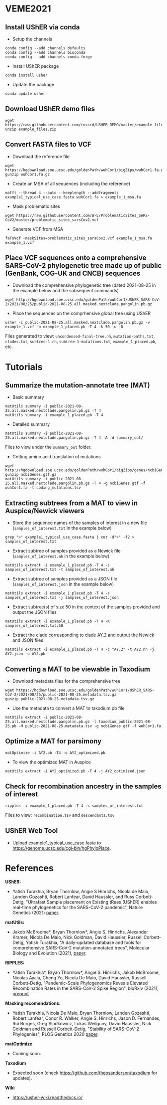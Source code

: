# VEME2021

## Install UShER via conda
* Setup the channels
```
conda config --add channels defaults
conda config --add channels bioconda
conda config --add channels conda-forge
```

* Install UShER package
```
conda install usher
```

* Update the package 
```
conda update usher
```

## Download UShER demo files
```
wget https://raw.githubusercontent.com/russcd/USHER_DEMO/master/example_files.zip
unzip example_files.zip
```

## Convert FASTA files to VCF
* Download the reference file
```
wget https://hgdownload.soe.ucsc.edu/goldenPath/wuhCor1/bigZips/wuhCor1.fa.gz
gunzip wuhCor1.fa.gz
```

* Create an MSA of all sequences (including the reference)
```
mafft --thread 4 --auto --keeplength --addfragments example1_typical_use_case.fasta wuhCor1.fa > example_1_msa.fa
```

* Mask problematic sites
```
wget https://raw.githubusercontent.com/W-L/ProblematicSites_SARS-CoV2/master/problematic_sites_sarsCov2.vcf
```

* Generate VCF from MSA
```
faToVcf -maskSites=problematic_sites_sarsCov2.vcf example_1_msa.fa example_1.vcf
```

## Place VCF sequences onto a comprehensive SARS-CoV-2 phylogenetic tree made up of public (GenBank, COG-UK and CNCB) sequences
* Download the comprehensive phylogenetic tree (dated 2021-08-25 in the example below and the subsequent commands)
```
wget http://hgdownload.soe.ucsc.edu/goldenPath/wuhCor1/UShER_SARS-CoV-2/2021/08/25/public-2021-08-25.all.masked.nextclade.pangolin.pb.gz
```

* Place the sequences on the comprhensive global tree using UShER
```
usher -i public-2021-08-25.all.masked.nextclade.pangolin.pb.gz -v example_1.vcf -o example_1_placed.pb -T 4 -k 50 -u -D
```
Files generated to view: `uncondensed-final-tree.nh`, `mutation-paths.txt`, `clades.txt`, `subtree-1.nh`, `subtree-1-mutations.txt`, `example_1_placed.pb`, etc. 

# Tutorials

## Summarize the mutation-annotate tree (MAT)

* Basic summary
```
matUtils summary -i public-2021-08-25.all.masked.nextclade.pangolin.pb.gz -T 4
matUtils summary -i example_1_placed.pb -T 4
```

* Detailed summary
```
matUtils summary -i public-2021-08-25.all.masked.nextclade.pangolin.pb.gz -T 4 -A -d summary_out/
```
Files to view under the `summary_out` folder.

* Getting amino acid translation of mutations
```
wget http://hgdownload.soe.ucsc.edu/goldenPath/wuhCor1/bigZips/genes/ncbiGenes.gtf.gz
gunzip ncbiGenes.gtf.gz
matUtils summary -i public-2021-08-25.all.masked.nextclade.pangolin.pb.gz -T 4 -g ncbiGenes.gtf -f wuhCor1.fa -t coding_mutations.tsv
```

## Extracting subtrees from a MAT to view in Auspice/Newick viewers
* Store the sequence names of the samples of interest in a new file (`samples_of_interest.txt` in the example below) 
```
grep ">" example1_typical_use_case.fasta | cut -d">" -f2 > samples_of_interest.txt 
```

* Extract subtree of samples provided as a Newick file (`samples_of_interest.nh` in the example below)
```
matUtils extract -i example_1_placed.pb -T 4 -s samples_of_interest.txt -t samples_of_interest.nh 
```

* Extract subtree of samples provided as a JSON file (`samples_of_interest.json` in the example below)
```
matUtils extract -i example_1_placed.pb -T 4 -s samples_of_interest.txt -j samples_of_interest.json 
```

* Extract subtree(s) of size 50 in the context of the samples provided and output the JSON files 
```
matUtils extract -i example_1_placed.pb -T 4 -K samples_of_interest.txt:50  
```

* Extract the clade corresponding to clade AY.2 and  output the Newick and JSON files 
```
matUtils extract -i example_1_placed.pb -T 4 -c "AY.2" -t AY2.nh -j AY2.json -o AY2.pb
```

## Converting a MAT to be viewable in Taxodium
* Download metadata files for the comprehensive tree
```
wget https://hgdownload.soe.ucsc.edu/goldenPath/wuhCor1/UShER_SARS-CoV-2/2021/08/25/public-2021-08-25.metadata.tsv.gz
gunzip public-2021-08-25.metadata.tsv.gz
```

* Use the metadata to convert a MAT to taxodium pb file
```
matUtils extract -i public-2021-08-25.all.masked.nextclade.pangolin.pb.gz -l taxodium_public-2021-08-25.pb -M public-2021-08-25.metadata.tsv -g ncbiGenes.gtf -f wuhCor1.fa 
```

## Optimize a MAT for parsimony
```
matOptimize -i AY2.pb -T4 -o AY2_optimized.pb
```

* To view the optimized MAT in Auspice 
```
matUtils extract -i AY2_optimized.pb -T 4 -j AY2_optimized.json 
```

## Check for recombination ancestry in the samples of interest
```
ripples -i example_1_placed.pb -T 4 -s samples_of_interest.txt 
```
Files to view: `recombination.tsv` and `descendants.tsv`

## UShER Web Tool
* Upload example1_typical_use_case.fasta to https://genome.ucsc.edu/cgi-bin/hgPhyloPlace.

# References
**UShER:**
* Yatish Turakhia, Bryan Thornlow, Angie S Hinrichs, Nicola de Maio, Landen Gozashti, Robert Lanfear, David Haussler, and Russ Corbett-Detig, "Ultrafast Sample placement on Existing tRees (UShER) enables real-time phylogenetics for the SARS-CoV-2 pandemic", Nature Genetics (2021) [paper](https://t.co/ulGUSRmuWv?amp=1).

**matUtils:**
* Jakob McBroome*, Bryan Thornlow*, Angie S. Hinrichs, Alexander Kramer, Nicola De Maio, Nick Goldman, David Haussler, Russell Corbett-Detig, Yatish Turakhia, "A daily-updated database and tools for comprehensive SARS-CoV-2 mutation-annotated trees", Molecular Biology and Evolution (2021), [paper](https://doi.org/10.1093/molbev/msab264).

**RIPPLES:**
* Yatish Turakhia*, Bryan Thornlow*, Angie S. Hinrichs, Jakob McBroome, Nicolas Ayala, Cheng Ye, Nicola De Maio, David Haussler, Russell Corbett-Detig, "Pandemic-Scale Phylogenomics Reveals Elevated Recombination Rates in the SARS-CoV-2 Spike Region", bioRxiv (2021), [preprint](https://www.biorxiv.org/content/10.1101/2021.08.04.455157v1)


**Masking recomendations:**
* Yatish Turakhia, Nicola De Maio, Bryan Thornlow, Landen Gozashti, Robert Lanfear, Conor R. Walker, Angie S. Hinrichs, Jason D. Fernandes, Rui Borges, Greg Slodkowicz, Lukas Weilguny, David Haussler, Nick Goldman and Russell Corbett-Detig, "Stability of SARS-CoV-2 Phylogenies", PLOS Genetics 2020 [paper](https://doi.org/10.1371/journal.pgen.1009175).

**matOptimize**
* Coming soon.

**Taxodium**
* Expected soon (check https://github.com/theosanderson/taxodium for updates).

**Wiki**
* https://usher-wiki.readthedocs.io/
